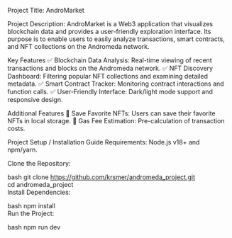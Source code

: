 Project Title: AndroMarket

Project Description:
AndroMarket is a Web3 application that visualizes blockchain data and provides a user-friendly exploration interface. Its purpose is to enable users to easily analyze transactions, smart contracts, and NFT collections on the Andromeda network.

Key Features
✅ Blockchain Data Analysis: Real-time viewing of recent transactions and blocks on the Andromeda network.
✅ NFT Discovery Dashboard: Filtering popular NFT collections and examining detailed metadata.
✅ Smart Contract Tracker: Monitoring contract interactions and function calls.
✅ User-Friendly Interface: Dark/light mode support and responsive design.

Additional Features
🔹 Save Favorite NFTs: Users can save their favorite NFTs in local storage.
🔹 Gas Fee Estimation: Pre-calculation of transaction costs.

Project Setup / Installation Guide
Requirements: Node.js v18+ and npm/yarn.

Clone the Repository:

bash
git clone https://github.com/krsmer/andromeda_project.git  
cd andromeda_project  
Install Dependencies:

bash
npm install  
Run the Project:

bash
npm run dev  
